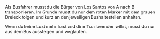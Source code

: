 Als Busfahrer musst du die Bürger von Los Santos von A nach B transportieren.
Im Grunde musst du nur dem roten Marker mit dem grauen Dreieck folgen und kurz an den jeweiligen Bushaltestellen anhalten.

Wenn du keine Lust mehr hast und dine Tour beenden willst, musst du nur aus dem Bus aussteigen und weglaufen.